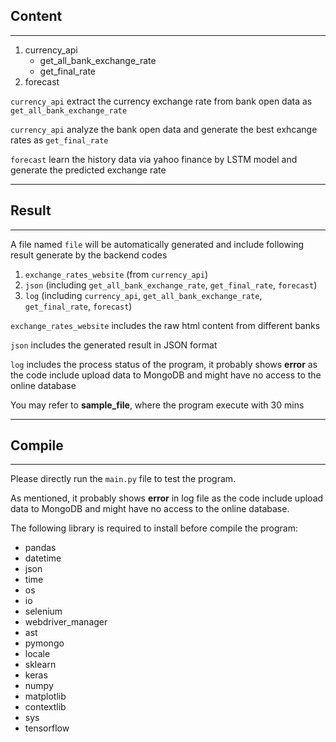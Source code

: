 ## Content
---
1.  currency_api
    *   get_all_bank_exchange_rate
    *   get_final_rate
2.  forecast

`currency_api` extract the currency exchange rate from bank open data as `get_all_bank_exchange_rate`

`currency_api` analyze the bank open data and generate the best exhcange rates as `get_final_rate`

`forecast` learn the history data via yahoo finance by LSTM model and generate the predicted exchange rate 

***
## Result
---
A file named `file` will be automatically generated and include following result generate by the backend codes
1.    `exchange_rates_website` 
(from `currency_api`)
2.    `json` 
(including `get_all_bank_exchange_rate`, `get_final_rate`, `forecast`)
3.    `log` 
(including `currency_api`, `get_all_bank_exchange_rate`, `get_final_rate`, `forecast`)

`exchange_rates_website` includes the raw html content from different banks 

`json` includes the generated result in JSON format

`log` includes the process status of the program, it probably shows **error** as the code include upload data to MongoDB and might have no access to the online database

You may refer to **sample_file**, where the program execute with 30 mins

***
## Compile
---
Please directly run the `main.py` file to test the program. 

As mentioned, it probably shows **error** in log file as the code include upload data to MongoDB and might have no access to the online database.

The following library is required to install before compile the program:
*   pandas
*   datetime
*   json
*   time
*   os
*   io
*   selenium
*   webdriver_manager
*   ast
*   pymongo
*   locale
*   sklearn
*   keras
*   numpy
*   matplotlib
*   contextlib
*   sys
*   tensorflow
